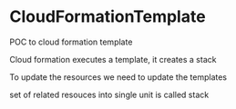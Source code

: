 # CloudFormationTemplate
POC to cloud formation template


Cloud formation executes a template, it creates a stack

To update the resources we need to update the templates

set of related resouces into single unit is called stack






